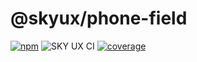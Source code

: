 # @skyux/phone-field

[![npm](https://img.shields.io/npm/v/@skyux/phone-field.svg)](https://www.npmjs.com/package/@skyux/phone-field)
![SKY UX CI](https://github.com/blackbaud/skyux-phone-field/workflows/SKY%20UX%20CI/badge.svg)
[![coverage](https://codecov.io/gh/blackbaud/skyux-phone-field/branch/master/graphs/badge.svg?branch=master)](https://codecov.io/gh/blackbaud/skyux-phone-field/branch/master)
